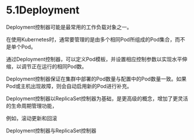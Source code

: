 # 5.1Deployment

Deployment控制器可能是最常用的工作负载对象之一。

在使用Kubernetes时，通常要管理的是由多个相同Pod所组成的Pod集合，而不是单个Pod。

通过Deployment控制器，可以定义Pod模板，并设置相应控制参数以实现水平伸缩，以调节正在运行的相同Pod数。

Deployment控制器保证在集群中部署的Pod数量与配置中的Pod数量一致。如果Pod或主机出现故障，则会自动启用新的Pod进行补充。

Deployment控制器以ReplicaSet控制器为基础，是更高级的概念，增加了更灵活的生命周期管理功能，



例如，滚动更新和回滚

Deployment控制器与ReplicaSet控制器

